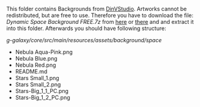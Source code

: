 This folder contains Backgrounds from [DinVStudio](https://dinvstudio.itch.io/). Artworks cannot be redistributed, but are free to use. Therefore you have to download the file: _Dynamic Space Background FREE.7z_  from [here](https://dinvstudio.itch.io/dynamic-space-background-lite-free)  or [there](https://assetstore.unity.com/packages/2d/textures-materials/dynamic-space-background-104175) and 
and extract it into this folder. Afterwards you should have following structure:

_g-galaxy/core/src/main/resources/assets/background/space_
* Nebula Aqua-Pink.png 
* Nebula Blue.png
* Nebula Red.png
* README.md
* Stars Small_1.png
* Stars Small_2.png
* Stars-Big_1_1_PC.png
* Stars-Big_1_2_PC.png
